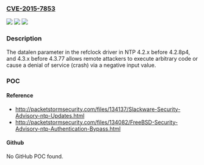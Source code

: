 ### [CVE-2015-7853](https://cve.mitre.org/cgi-bin/cvename.cgi?name=CVE-2015-7853)
![](https://img.shields.io/static/v1?label=Product&message=n%2Fa&color=blue)
![](https://img.shields.io/static/v1?label=Version&message=n%2Fa&color=blue)
![](https://img.shields.io/static/v1?label=Vulnerability&message=n%2Fa&color=brighgreen)

### Description

The datalen parameter in the refclock driver in NTP 4.2.x before 4.2.8p4, and 4.3.x before 4.3.77 allows remote attackers to execute arbitrary code or cause a denial of service (crash) via a negative input value.

### POC

#### Reference
- http://packetstormsecurity.com/files/134137/Slackware-Security-Advisory-ntp-Updates.html
- http://packetstormsecurity.com/files/134082/FreeBSD-Security-Advisory-ntp-Authentication-Bypass.html

#### Github
No GitHub POC found.

